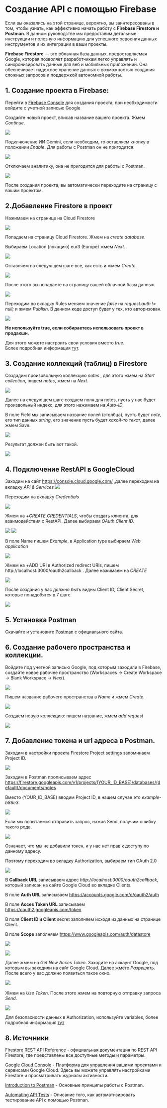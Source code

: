 # Создание API c помощью Firebase

Если вы оказались на этой странице, вероятно, вы заинтересованы в том, чтобы узнать, как эффективно начать работу с **Firebase Firestore и Postman**. В данном руководстве мы предоставим детальные инструкции и полезную информацию для успешного освоения данных инструментов и их интеграции в ваши проекты.

**Firebase Firestore** — это облачная база данных, предоставляемая Google, которая позволяет разработчикам легко управлять и синхронизировать данные для веб и мобильных приложений. Она обеспечивает надежное хранение данных с возможностью создания сложных запросов и поддержкой автономной работы.

## 1. Создание проекта в Firebase:
 Перейти в [Firebase Console](https://console.firebase.google.com/) для создания проекта, при необходимости войдите с учетной записью Google

 Создайте новый проект, вписав название вашего проекта. Жмем *Continue*.

 ![](img/image.png)

Подклчючение ИИ Gemini, если необходим, то оставляем кнопку в положении *Enable*. Для работы с Postman он не пригодится.

 ![](img/image-1.png)

Отключаем аналитику, она не пригодится для работы с Postman.

 ![](img/image-2.png)

После создания проекта, вы автоматически переходите на страницу с вашим проектом. 

## 2.Добавление Firestore в проект
Нажимаем на странице на Cloud Firestore

 ![](img/image-3.png)

Попадаем на страницу Cloud Firestore. Жмем на *create database*.

Выбираем Location (локацию) eur3 (Europe) жмем *Next*.

![](img/image-4.png)

Оставляем на следующем шаге все, как есть и жмем *Create*.

![](img/image-5.png)

После этого вы попадаете на страницу вашей облачной базы данных.

![](img/image-6.png)

Переходим во вкладку Rules меняем значение *false* на *request.auth != null;* и жмем *Publish*.  В данном коде доступ будет у тех, кто авторизован.

![](img/image-33.png)

**Не используйте true, если собираетесь использовать проект в продакшн.**

Для этого можете настроить свои условия вместо *true*.  
Более подробная информация [тут](https://firebase.google.com/docs/firestore/security/get-started?hl=en&authuser=0#allow-all).

## 3. Создание коллекций (таблиц) в Firestore

Создадим произовольную коллекцию *notes* , для этого жмем на *Start collection*, пишем *notes*, жмем на *Next*.

![](img/image-10.png)

Далее на следующем шаге создаем поля для notes, пусть у нас будет произвольный индекс, для этого нажимаем на *Auto-ID*.

В поле Field мы записываем название полей (столбца), пусть будет *note*, его тип данных *string*, его значение пусть будет *какой-то текст*, далее жмем Save.

![](img/image-12.png)

Результат должен быть вот такой.

![](img/image-13.png)

## 4. Подключение RestAPI в GoogleCloud
Заходим на сайт https://console.cloud.google.com/ ,далее переходим на вкладку *APi & Services*
![](img/image-23.png)

Переходим на вкладку *Credentials*

![](img/image-24.png)

Жмем на *+CREATE CREDENTIALS*, чтобы создать клиента, для взаимодействия с RestAPI. Далее выбираем *OAuth Client ID*.

![](img/image-19.png)
![](img/image-20.png)

В поле Name пишем *Example*, в Application type выбираем *Web application*

![](img/image-21.png)

Жмем на +ADD URI в Authorized redirect URIs, пишем http://localhost:3000/oauth2callback . Далее нажимаем на *CREATE*

![](img/image-38.png)

После создания у вас должно быть видны Client ID, Client Secret, которые понадобятся в 7 шаге.


![](img/image-22.png)

## 5. Установка Postman
Скачайте и установите [Postman](https://www.postman.com/) с официального сайта.

## 6. Создание рабочего пространства и коллекции. 
Войдите под учетной записью Google, под которым заходили в Firebase, создайте новое рабочее пространство (Workspaces -> Create Workspace -> Blank Workspace -> *Next*).

![](img/image-7.png)

Пишем название рабочего пространства в *Name* и жмем *Create*.

![](img/image-8.png)

Создаем новую коллекцию: пишем название, жмем *add request*

![](img/image-9.png)

## 7. Добавление токена и url адреса в Postman.
Заходим в настройки проекта Firestore Project settings запоминаем Project ID.

![](img/image-26.png)

Заходим в Postman прописываем адрес 
https://firestore.googleapis.com/v1/projects/(YOUR_ID_BASE)/databases/(default)/documents/notes

Вместо (YOUR_ID_BASE) вводим Project ID, в нашем случае это *example-b86e3*.

![](img/image-27.png)

Если мы попытаемся отправить запрос, нажав  Send, получим ошибку такого рода. 

![](img/image-28.png)

Означает, что мы не добавили токен, и у нас нет прав к доступу по данному адресу.

Поэтому переходим во вкладку Authorization, выбираем тип OAuth 2.0

![](img/image-30.png)

В **Callback URL** записываем адрес *http://localhost:3000/oauth2callback*, который записан на сайте Google Cloud во вкладке Clients.

В поле **Auth URL** записываем https://accounts.google.com/o/oauth2/auth

В поле **Acces Token URL** записываем https://oauth2.googleapis.com/token

В поля **Client ID и Client** secret заполняем исходя из данных на странице Client.

В поле **Scope** заполняем https://www.googleapis.com/auth/datastore 

![](img/image-35.png)

![](img/image-34.png)

Далее жмем на *Get New Acces Token*. Заходите на аккаунт Google, под которым вы заходили на сайт Google Cloud. Далее жмете *Разрешить*.
После всего у вас должно появиться такое окно.

![](img/image-36.png).

Жмем на *Use Token*.
После этого жмем на повторную отправку запроса *Send*.

![](img/image-37.png)

Для безопасности данных в Authorization, используйте variables, более подробная информация [тут](https://learning.postman.com/docs/sending-requests/variables/variables/) 

## 8. Источники

[Firestore REST API Reference ](https://cloud.google.com/firestore/docs/reference/rest) - официальная документация по REST API Firestore, где представлены все доступные методы и параметры.

[Google Cloud Console](https://console.cloud.google.com) - Платформа для управления вашими проектами и сервисами Google Cloud. Здесь вы можете управлять настройками Firestore и просматривать журналы активности.

[Introduction to Postman](https://learning.postman.com/docs/introduction/overview/) - Основные принципы работы с Postman.

[Automating API Tests](https://learning.postman.com/docs/tests-and-scripts/write-scripts/intro-to-scripts/) - Описание того, как автоматизировать тестирование API с помощью Postman.
